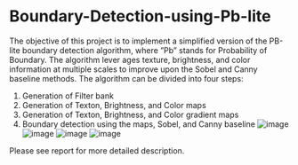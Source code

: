 # Boundary-Detection-using-Pb-lite
 The objective of this project is to implement a simplified
 version of the PB-lite boundary detection algorithm, where
 ”Pb” stands for Probability of Boundary. The algorithm lever
ages texture, brightness, and color information at multiple
 scales to improve upon the Sobel and Canny baseline methods.
 The algorithm can be divided into four steps:
 1) Generation of Filter bank
 2) Generation of Texton, Brightness, and Color maps
 3) Generation of Texton, Brightness, and Color gradient
 maps
 4) Boundary detection using the maps, Sobel, and Canny
 baseline
![image](https://github.com/user-attachments/assets/8d80e95c-dcaf-4348-8145-18bdadd79fe7)
![image](https://github.com/user-attachments/assets/2964aa9f-b4fb-4d60-9b52-6c6945335098)
![image](https://github.com/user-attachments/assets/388360b3-032e-43fc-a8b2-da459ea8d506)
![image](https://github.com/user-attachments/assets/4a9009c4-77e1-43bf-9939-6d77734ddedf)

Please see report for more detailed description.

